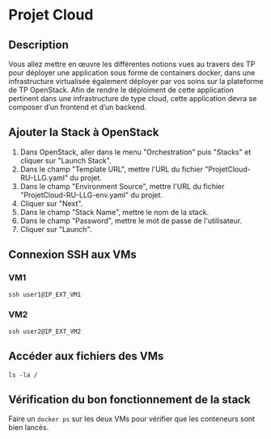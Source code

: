 # Projet Cloud
## Description
Vous allez mettre en œuvre les différentes notions vues au travers des TP pour déployer une
application sous forme de containers docker, dans une infrastructure virtualisée également déployer
par vos soins sur la plateforme de TP OpenStack.
Afin de rendre le déploiment de cette application pertinent dans une infrastructure de type cloud,
cette application devra se composer d’un frontend et d’un backend.

## Ajouter la Stack à OpenStack
1. Dans OpenStack, aller dans le menu "Orchestration" puis "Stacks" et cliquer sur "Launch Stack".
2. Dans le champ "Template URL", mettre l'URL du fichier "ProjetCloud-RU-LLG.yaml" du projet.
3. Dans le champ "Environment Source", mettre l'URL du fichier "ProjetCloud-RU-LLG-env.yaml" du projet.
4. Cliquer sur "Next".
5. Dans le champ "Stack Name", mettre le nom de la stack.
6. Dans le champ "Password", mettre le mot de passe de l'utilisateur.
7. Cliquer sur "Launch".
## Connexion SSH aux VMs
### VM1
```ssh user1@IP_EXT_VM1```
### VM2
```ssh user2@IP_EXT_VM2```

## Accéder aux fichiers des VMs
```ls -la /```

## Vérification du bon fonctionnement de la stack
Faire un  ```docker ps``` sur les deux VMs pour vérifier que les conteneurs sont bien lancés.
